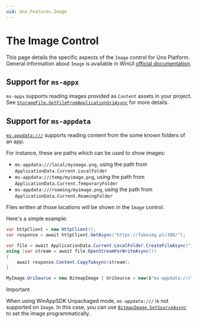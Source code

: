 ```yaml
---
uid: Uno.Features.Image
---
```


# The Image Control

This page details the specific aspects of the `Image` control for Uno Platform. General information about `Image` is available in WinUI [official documentation](https://learn.microsoft.com/windows/windows-app-sdk/api/winrt/microsoft.ui.xaml.controls.image).

## Support for `ms-appx`

`ms-appx` supports reading images provided as `Content` assets in your project. See [`StorageFile.GetFileFromApplicationUriAsync`](xref:Uno.Features.FileManagement#support-for-storagefilegetfilefromapplicationuriasync) for more details.

## Support for `ms-appdata`

[`ms-appdata:///`](hhttps://learn.microsoft.com/windows/uwp/app-resources/uri-schemes#path-ms-appdata) supports reading content from the some known folders of an app.

For instance, these are paths which can be used to show images:

- `ms-appdata:///local/myimage.png`, using the path from `ApplicationData.Current.LocalFolder`
- `ms-appdata:///temp/myimage.png`, using the path from `ApplicationData.Current.TemporaryFolder`
- `ms-appdata:///roaming/myimage.png`, using the path from `ApplicationData.Current.RoamingFolder`

Files written at those locations will be shown in the `Image` control.

Here's a simple example:

```csharp
var httpClient = new HttpClient();
var response = await httpClient.GetAsync("https://fakeimg.pl/300/");

var file = await ApplicationData.Current.LocalFolder.CreateFileAsync("image.jpg", CreationCollisionOption.ReplaceExisting);
using (var stream = await file.OpenStreamForWriteAsync())
{
    await response.Content.CopyToAsync(stream);
}

MyImage.UriSource = new BitmapImage { UriSource = new($"ms-appdata:///local/image.jpg") };
```

> [!IMPORTANT]
> When using WinAppSDK Unpackaged mode, `ms-appdata:///` is not supported on `Image`. In this case, you can use [`BitmapImage.SetSourceAsync`](https://learn.microsoft.com/windows/windows-app-sdk/api/winrt/microsoft.ui.xaml.media.imaging.bitmapsource.setsourceasync) to set the image programmatically.
